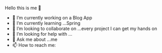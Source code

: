 Hello this is me 👋

- 🔭 I’m currently working on a Blog App
- 🌱 I’m currently learning ...Spring
- 👯 I’m looking to collaborate on ...every project I can get my hands on 
- 🤔 I’m looking for help with ...
- 💬 Ask me about ...me
- 📫 How to reach me:

<!--
**JuanGonzalez2015/JuanGonzalez2015** is a ✨ _special_ ✨ repository because its `README.md` (this file) appears on your GitHub profile.

Here are some ideas to get you started:

- 🔭 I’m currently working on a Blog App
- 🌱 I’m currently learning ...Spring
- 👯 I’m looking to collaborate on ...every project I can get my hands on 
- 🤔 I’m looking for help with ...
- 💬 Ask me about ...me
- 📫 How to reach me: ...j.gonzalezmarroquin@gmail.com
- 😄 Pronouns: ...
- ⚡ Fun fact: ...
-->
